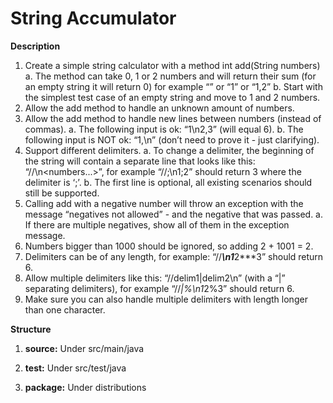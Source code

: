 # String Accumulator

__Description__

1. Create a simple string calculator with a method int add(String numbers)
 a. The method can take 0, 1 or 2 numbers and will return their sum (for an empty string it will return 0) for example “” or “1” or “1,2”
 b. Start with the simplest test case of an empty string and move to 1 and 2 numbers.
2. Allow the add method to handle an unknown amount of numbers.
3. Allow the add method to handle new lines between numbers (instead of commas).
 a. The following input is ok: “1\n2,3” (will equal 6).
 b. The following input is NOT ok: “1,\n” (don’t need to prove it - just clarifying).
4. Support different delimiters.
 a. To change a delimiter, the beginning of the string will contain a separate line that looks like this: “//<delimiter>\n<numbers...>”, for example “//;\n1;2” should return 3 where the delimiter is ‘;’.
 b. The first line is optional, all existing scenarios should still be supported.
5. Calling add with a negative number will throw an exception with the message “negatives not allowed” - and the negative that was passed.
 a. If there are multiple negatives, show all of them in the exception message.
6. Numbers bigger than 1000 should be ignored, so adding 2 + 1001 = 2.
7. Delimiters can be of any length, for example: “//***\n1***2***3” should return 6.
8. Allow multiple delimiters like this: “//delim1|delim2\n” (with a “|” separating delimiters), for example “//*|%\n1*2%3” should return 6.
9. Make sure you can also handle multiple delimiters with length longer than one character.


__Structure__

1. **source:**
   Under src/main/java

2. **test:**
   Under src/test/java

3. **package:**
   Under distributions




